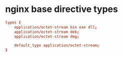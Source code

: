 # nginx base directive types

```conf
types {
    application/octet-stream bin exe dll;
    application/octet-stream deb;
    application/octet-stream dmg;

    default_type application/octet-stream;
}
```

